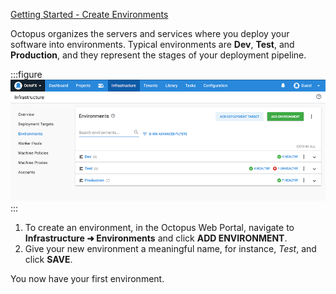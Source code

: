 [Getting Started - Create Environments](https://www.youtube.com/watch?v=tPb6CLHyNLA)

Octopus organizes the servers and services where you deploy your software into environments. Typical environments are **Dev**, **Test**, and **Production**, and they represent the stages of your deployment pipeline.

:::figure
![Typical environments in the Octopus Web Portal](/docs/shared-content/concepts/images/environments.png)
:::

1. To create an environment, in the Octopus Web Portal, navigate to **Infrastructure ➜ Environments** and click **ADD ENVIRONMENT**.
1. Give your new environment a meaningful name, for instance, *Test*, and click **SAVE**.

You now have your first environment.
